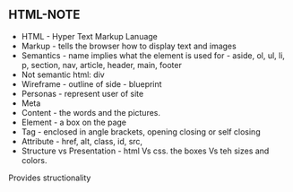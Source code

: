 ## HTML-NOTE

- HTML - Hyper Text Markup Lanuage
- Markup - tells the browser how to display text and images
- Semantics - name implies what the element is used for - aside, ol, ul, li, p, section, nav, article, header, main, footer
- Not semantic html: div
- Wireframe - outline of side - blueprint
- Personas - represent user of site 
- Meta
- Content - the words and the pictures.
- Element - a box on the page
- Tag - enclosed in angle brackets, opening closing or self closing 
- Attribute - href, alt, class, id, src, 
- Structure vs Presentation - html Vs css. the boxes Vs teh sizes and colors.

Provides structionality 